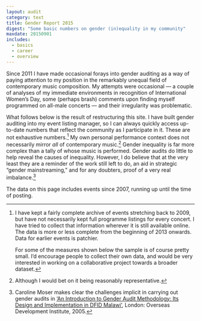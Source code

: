 ```yaml
---
layout: audit
category: text
title: Gender Report 2015
digest: "Some basic numbers on gender (in)equality in my community"
maxdate: 20150901
includes:
  - basics
  - career
  - overview
---
```

Since 2011 I have made occasional forays into gender auditing as a way of paying attention to my position in the remarkably unequal field of contemporary music composition. My attempts were occasional — a couple of analyses of my immediate environments in recognition of International Women’s Day, some (perhaps brash) comments upon finding myself programmed on all-male concerts — and their irregularity was problematic.

What follows below is the result of restructuring this site. I have built gender auditing into my event listing manager, so I can always quickly access up-to-date numbers that reflect the community as I participate in it. These are not exhaustive numbers.[^history] My own personal performance context does not necessarily mirror *all* of contemporary music.[^context] Gender inequality is far more complex than a tally of whose music is performed. Gender audits do little to help reveal the causes of inequality. However, I do believe that at the very least they are a reminder of the work still left to do, an aid in strategic “gender mainstreaming,” and for any doubters, proof of a very real imbalance.[^methodology]

  [^history]:
    I have kept a fairly complete archive of events stretching back to 2009, but have not necessarily kept full programme listings for every concert. I have tried to collect that information wherever it is still available online. The data is more or less complete from the beginning of 2013 onwards. Data for earlier events is patchier.

    For some of the measures shown below the sample is of course pretty small. I’d encourage people to collect their own data, and would be very interested in working on a collaborative project towards a broader dataset.

  [^context]: Although I would bet on it being reasonably representative.

  [^methodology]: Caroline Moser makes clear the challenges implicit in carrying out gender audits in [‘An Introduction to Gender Audit Methodology: Its Design and Implementation in DFID Malawi’](http://www.odi.org.uk/publications/1195-introduction-gender-audit-methodology-its-design-implementation-dfid-malawi), London: Overseas Development Institute, 2005.

The data on this page includes events since 2007, running up until the time of posting.

